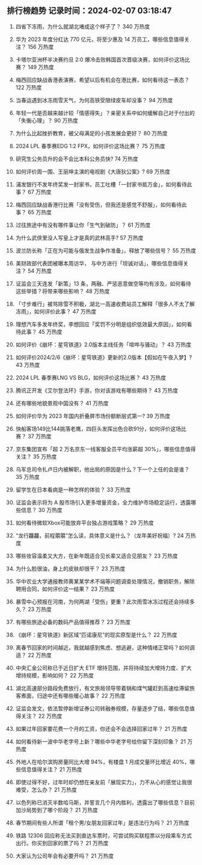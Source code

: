 
## 排行榜趋势 记录时间：2024-02-07 03:18:47
  
  1. 四省下冻雨，为什么就湖北堵成这个样子了？ 340 万热度
    
  2. 华为 2023 年度分红达 770 亿元，将至少惠及 14 万员工，哪些信息值得关注？ 156 万热度
    
  3. 卡塔尔亚洲杯半决赛约旦 2:0 爆冷击败韩国首次晋级决赛，如何评价这场比赛？ 149 万热度
    
  4. 梅西回应缺战香港表演赛，希望以后有机会在港比赛，如何看待这一表态？ 122 万热度
    
  5. 当春运遇到冰冻雨雪天气，为何高铁受限绿皮车却没事？ 94 万热度
    
  6. 年轻一代是否越来越计较「情感得失」？亲密关系中如何缓解自己对于付出的「失衡心理」？ 90 万热度
    
  7. 为什么比起挫折教育，被父母满足的小孩发展会更好？ 80 万热度
    
  8. 2024 LPL 春季赛EDG 1:2 FPX，如何评价这场比赛？ 75 万热度
    
  9. 研究生公务员升的会不会比本科公务员快? 74 万热度
    
  10. 如何评价周一围、王丽坤主演的电视剧《大唐狄公案》? 69 万热度
    
  11. 浦发银行不发年终奖发一封家书，员工吐槽「一封家书抵万金」，如何看待此事？ 67 万热度
    
  12. 梅西回应缺战香港行比赛「没有受伤，但我还是感觉不舒服」，如何看待此事？ 65 万热度
    
  13. 过往旅途中有没有哪件事让你「生气到破防」？ 61 万热度
    
  14. 为什么武侠里没人写皇上才是真的武林高手? 57 万热度
    
  15. 波兰防长称「正在为可能与俄发生战争作准备」，释放了哪些信号？ 55 万热度
    
  16. 美财政部代表团被曝本周访华， 与中方进行「坦诚对话」，哪些信息值得关注？ 54 万热度
    
  17. 证监会三天连发「新策」13 条，两融、严惩恶意做空等均有涉及，如何看待这些举措？将带来哪些影响？ 48 万热度
    
  18. 「寸步难行」被骂除雪不积极，湖北一高速收费站员工解释「很多人不太了解冻雨」，如何评价此事？ 47 万热度
    
  19. 理想汽车多发年终奖，李想回应「奖罚不分明是组织低效最大原因」，如何看待此事？ 45 万热度
    
  20. 如何评价《崩坏：星穹铁道》2.0版本主线任务「喧哗与骚动」？ 43 万热度
    
  21. 如何评价2024/2/6《崩坏：星穹铁道》更新的2.0版本【假如在午夜入梦】? 43 万热度
    
  22. 2024 LPL 春季赛LNG VS BLG，如何评价这场比赛？ 43 万热度
    
  23. 腾讯正开发《艾尔登法环》手游，你对该游戏有哪些期待？ 43 万热度
    
  24. 还有哪些地貌景观中国没有？ 41 万热度
    
  25. 如何评价华为 2023 年国内折叠屏市场份额断层式第一? 39 万热度
    
  26. 快船客场149比144挑落老鹰，四巨头发挥出色合砍91分，如何评价这场比赛？ 37 万热度
    
  27. 京东集团宣布「超 2 万名京东一线客服全员平均涨薪超 30%」，哪些信息值得关注？ 35 万热度
    
  28. 乌军总司令扎卢日内被解职，他出局的原因是什么？下一个上任的会是谁？ 35 万热度
    
  29. 留学生在日本看病是一种怎样的体验？ 33 万热度
    
  30. 证监会表示将为 A 股市场引入更多增量资金，全力维护市场稳定运行，透露哪些信息？ 30 万热度
    
  31. 如何看待微软Xbox可能放弃平台独占游戏策略？ 29 万热度
    
  32. “龙行龘龘，前程朤朤”怎么读，具体意义是什么？（龙年美好祝福）? 24 万热度
    
  33. 哪些妆容温柔又大方，在新年既适合见长辈又适合见朋友？ 23 万热度
    
  34. 为什么脸很油，身上的皮肤却很干？ 23 万热度
    
  35. 华中农业大学通报教师黄某某学术不端等问题调查处理情况，撤销职务，解除聘用合同，如何评价这一结果？ 23 万热度
    
  36. 暴雪中心预报在河南，为何两湖「受伤」更重？此次雨雪冰冻过程还会持续多久？ 23 万热度
    
  37. 有哪些旅途必备的数码产品值得推荐？ 23 万热度
    
  38. 《崩坏：星穹铁道》新区域“匹诺康尼”的现实原型是什么？ 22 万热度
    
  39. 离春节回家的时间越近，我就越感到焦虑、想逃避，这种情绪正常吗？如何调适？ 22 万热度
    
  40. 中央汇金公司称已于近日扩大 ETF 增持范围，并将持续加大增持力度、扩大增持规模，影响如何？ 22 万热度
    
  41. 湖北高速部分路段免费放行，有文旅局领导带着锅和煤气罐赶到高速给滞留旅客煮面，归途中还有哪些暖心故事？ 22 万热度
    
  42. 证监会发文，依法暂停新增证券公司转融券规模，存量逐步了结，哪些信息值得关注？ 22 万热度
    
  43. 如果过年回家要花费一个月的工资，你还会不会选择回家过年？ 21 万热度
    
  44. 如何看待新一波中华老字号上新？哪些中华老字号给你留下深刻印象？ 21 万热度
    
  45. 外地人在哈尔滨购房量同比大增 94%，有楼盘 1 月成交量环比增近 40%，哪些信息值得关注？ 21 万热度
    
  46. 即使过得不好，过年时却仍想在亲友前「展现实力」，力不从心的感觉让我很难受，怎么办？ 21 万热度
    
  47. 以色列称已消灭半数哈马斯，并誓言几个月内胜利，透露出了哪些信息？目前加沙局势到了哪个阶段？ 21 万热度
    
  48. 春节期间有些人所谓「租个男/女朋友回家过年」是违法行为吗？ 21 万热度
    
  49. 铁路 12306 回应称无法买到直达车票时，可尝试购买联程票以分段乘车方式出行。你买到回家的票了吗？ 21 万热度
    
  50. 大家认为公司年会有必要开吗？ 21 万热度
    